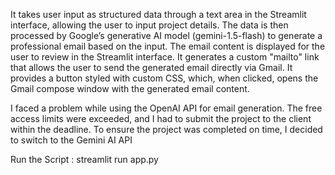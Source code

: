 It takes user input as structured data through a text area in the Streamlit interface, allowing the user to input project details.
The data is then processed by Google’s generative AI model (gemini-1.5-flash) to generate a professional email based on the input.
The email content is displayed for the user to review in the Streamlit interface.
It generates a custom "mailto" link that allows the user to send the generated email directly via Gmail.
It provides a button styled with custom CSS, which, when clicked, opens the Gmail compose window with the generated email content.


I faced a problem while using the OpenAI API for email generation. The free access limits were exceeded, and I had to submit the project to the client within the deadline. To ensure the project was completed on time, I decided to switch to the Gemini AI API

Run the Script : streamlit run app.py
